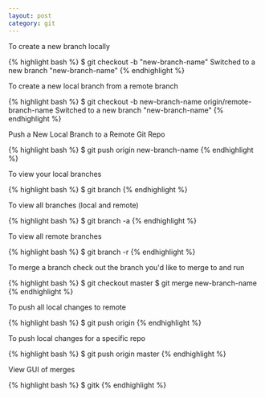 ```yaml
---
layout: post
category: git
---
```


To create a new branch locally

{% highlight bash %}
$ git checkout -b "new-branch-name"
Switched to a new branch "new-branch-name"
{% endhighlight %}


To create a new local branch from a remote branch

{% highlight bash %} 
$ git checkout -b new-branch-name origin/remote-branch-name
Switched to a new branch "new-branch-name"
{% endhighlight %}

Push a New Local Branch to a Remote Git Repo

{% highlight bash %}
$ git push origin new-branch-name
{% endhighlight %}


To view your local branches

{% highlight bash %} 
$ git branch
{% endhighlight %}


To view all branches (local and remote)

{% highlight bash %} 
$ git branch -a
{% endhighlight %}

To view all remote branches 

{% highlight bash %} 
$ git branch -r
{% endhighlight %}

To merge a branch check out the branch you'd like to merge to and run

{% highlight bash %} 
$ git checkout master
$ git merge new-branch-name
{% endhighlight %}

To push all local changes to remote

{% highlight bash %} 
$ git push origin
{% endhighlight %}

To push local changes for a specific repo

{% highlight bash %} 
$ git push origin master
{% endhighlight %}

View GUI of merges

{% highlight bash %} 
$ gitk
{% endhighlight %}